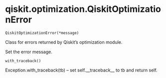 # qiskit.optimization.QiskitOptimizationError

`QiskitOptimizationError(*message)`

Class for errors returned by Qiskit’s optimization module.

Set the error message.

`with_traceback()`

Exception.with\_traceback(tb) – set self.\_\_traceback\_\_ to tb and return self.

